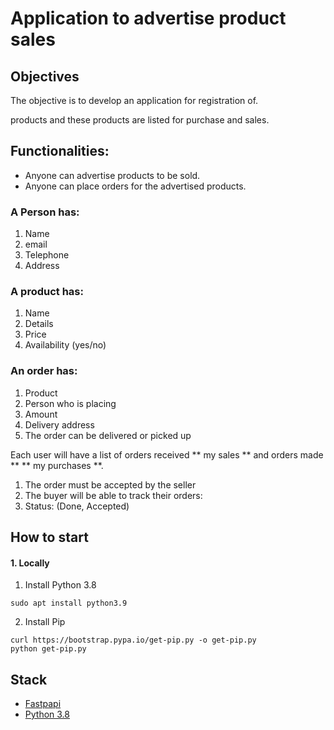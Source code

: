 # Application to advertise product sales
## Objectives

The objective is to develop an application for registration of.

products and these products are listed for purchase and sales.

## Functionalities:

- Anyone can advertise products to be sold.
- Anyone can place orders for the advertised products.

### A Person has:
1. Name
2. email
3. Telephone
4. Address

### A product has:
1. Name
2. Details
3. Price
4. Availability (yes/no)

### An order has:
1. Product
2. Person who is placing
3. Amount
4. Delivery address
5. The order can be delivered or picked up

Each user will have a list of orders received ** my sales ** and orders made ** ** my purchases **.
1. The order must be accepted by the seller
2. The buyer will be able to track their orders:
3. Status: (Done, Accepted)

## How to start
#### 1. Locally
1. Install Python 3.8
```terminal
sudo apt install python3.9
```
2. Install Pip
```terminal
curl https://bootstrap.pypa.io/get-pip.py -o get-pip.py
python get-pip.py
```

## Stack
- [Fastpapi](https://fastapi.tiangolo.com/)
- [Python 3.8](https://docs.python.org/3.8/)
